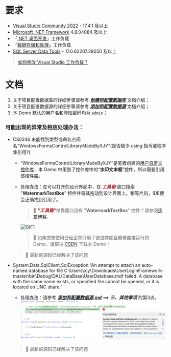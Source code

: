 # 要求

* [Visual Studio Community 2022](https://visualstudio.microsoft.com/zh-hans/) - 17.4.1 及以上
* [Microsoft .NET Framework](https://learn.microsoft.com/zh-cn/dotnet/framework/get-started/overview) 4.8.04084 及以上
* 「[.NET 桌面开发](https://learn.microsoft.com/zh-cn/visualstudio/ide/create-csharp-winform-visual-studio?view=vs-2022)」工作负载
* 「[数据存储和处理](https://learn.microsoft.com/zh-cn/visualstudio/install/workload-component-id-vs-community?view=vs-2022&preserve-view=true#data-storage-and-processing)」工作负载
* [SQL Server Data Tools](https://learn.microsoft.com/zh-cn/sql/ssdt/download-sql-server-data-tools-ssdt?view=sql-server-ver16) - 17.0.62207.28050 及以上

> [如何修改 Visual Studio 工作负载？](https://learn.microsoft.com/zh-cn/visualstudio/install/modify-visual-studio?view=vs-2022)

# 文档

1. 关于项目配置数据库的详细步骤请参考 ***[创建和配置数据库](./image/%E5%88%9B%E5%BB%BA%E5%92%8C%E9%85%8D%E7%BD%AE%E6%95%B0%E6%8D%AE%E5%BA%93.md)*** 文档介绍；
2. 关于项目配置数据源的详细步骤请参考 ***[添加和配置数据源](./image/%E6%B7%BB%E5%8A%A0%E5%92%8C%E9%85%8D%E7%BD%AE%E6%95%B0%E6%8D%AE%E6%BA%90.md)*** 文档介绍；
3. 本 Demo 默认的用户名和登陆密码均为 `admin`；
   
### 可能出现的异常及相应处理办法：
* CS0246	未能找到类型或命名空间名“WindowsFormsControlLibraryMadeByXJY”(是否缺少 using 指令或程序集引用?)

  * “WindowsFormsControlLibraryMadeByXJY”是笔者创建的[用户自定义控件库](https://blog.csdn.net/YMGogre/article/details/126508042)，本 Demo 中用到了控件库中的“**水印文本框**”控件，所以需要引用该控件库。
  
  * 处理办法：在可以打开的设计界面中，在 <font color="#B31623">***工具箱***</font> 窗口搜索 "**WatermarkTextBox**" 控件并将其拖动到设计界面上。稍等片刻，IDE便会正确找到引用了。

    > 💬 <font color="#B31623">***“工具箱”***</font>停靠窗口没有 "**WatermarkTextBox**" 控件？请参阅[这篇博客](https://blog.csdn.net/YMGogre/article/details/128092649)。

    ![GIF1](./image/%E6%9C%AA%E6%89%BE%E5%88%B0%E5%BC%95%E7%94%A8%E8%A7%A3%E5%86%B3%E5%8A%9E%E6%B3%95.gif)

    > 🔔 如果您想使用已经正常引用了该控件库且能够直接运行的 Demo，请前往 [CSDN](https://download.csdn.net/download/YMGogre/87202891) 下载本 Demo！
    
  > 📌 最新的源码已经解决了该问题

* System.Data.SqlClient.SqlException:“An attempt to attach an auto-named database for file C:\Users\xjy\Downloads\UserLoginFramework-master\bin\Debug\DAL\DataBase\UserDatabase.mdf failed. A database with the same name exists, or specified file cannot be opened, or it is located on UNC share.”

    * 处理办法：请参考 ***[添加和配置数据源.md](./image/%E6%B7%BB%E5%8A%A0%E5%92%8C%E9%85%8D%E7%BD%AE%E6%95%B0%E6%8D%AE%E6%BA%90.md)*** ==> ***三、其他事项*** 的第3点。
    ![图1](./image/%E6%95%B0%E6%8D%AE%E5%BA%93%E8%BF%9E%E6%8E%A5%E5%BC%82%E5%B8%B8.png)

    > 📌 最新的源码已经解决了该问题